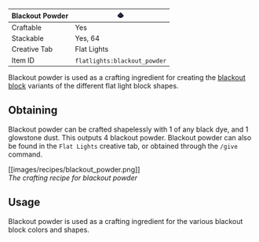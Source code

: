 | Blackout Powder | ![](https://github.com/Syi-I/FlatLights/blob/gear_beta/src/main/resources/assets/flatlights/textures/item/blackout_powder.png) |
|-----------------|--------------------------------------------------------------------------------------------------------------------------------|
| Craftable       | Yes                                                                                                                            |
| Stackable       | Yes, 64                                                                                                                        |
| Creative Tab    | Flat Lights                                                                                                                    |
| Item ID         | `flatlights:blackout_powder`                                                                                                   |

Blackout powder is used as a crafting ingredient for creating the [blackout block](Blackout-Blocks) variants of the different flat light block shapes.

## Obtaining
Blackout powder can be crafted shapelessly with 1 of any black dye, and 1 glowstone dust. This outputs 4 blackout powder. Blackout powder can also be found in the `Flat Lights` creative tab, or obtained through the `/give` command.

[[images/recipes/blackout_powder.png]]  
*The crafting recipe for blackout powder*

## Usage
Blackout powder is used as a crafting ingredient for the various blackout block colors and shapes.